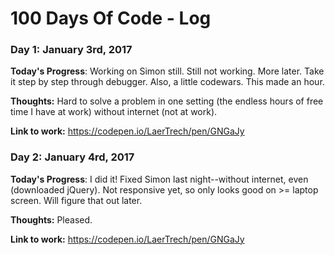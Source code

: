 # 100 Days Of Code - Log

### Day 1: January 3rd, 2017

**Today's Progress**: Working on Simon still. Still not working. More later. Take it step by step through debugger. Also, a little codewars. This made an hour.

**Thoughts:** Hard to solve a problem in one setting (the endless hours of free time I have at work) without internet (not at work).

**Link to work:** https://codepen.io/LaerTrech/pen/GNGaJy

### Day 2: January 4rd, 2017

**Today's Progress**: I did it! Fixed Simon last night--without internet, even (downloaded jQuery). Not responsive yet, so only looks good on >= laptop screen.  Will figure that out later.

**Thoughts:** Pleased.

**Link to work:** https://codepen.io/LaerTrech/pen/GNGaJy
